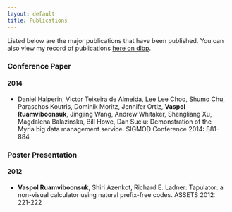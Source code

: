 ```yaml
---
layout: default
title: Publications
---
```


Listed below are the major publications that have been published. You can also view my record of publications [here on dlbp](http://www.informatik.uni-trier.de/~ley/pers/hd/r/Ruamviboonsuk:Vaspol.html).

### Conference Paper

#### 2014

* Daniel Halperin, Victor Teixeira de Almeida, Lee Lee Choo, Shumo Chu, Paraschos Koutris, Dominik Moritz, Jennifer Ortiz, **Vaspol Ruamviboonsuk**, Jingjing Wang, Andrew Whitaker, Shengliang Xu, Magdalena Balazinska, Bill Howe, Dan Suciu: Demonstration of the Myria big data management service. SIGMOD Conference 2014: 881-884

### Poster Presentation

#### 2012

* **Vaspol Ruamviboonsuk**, Shiri Azenkot, Richard E. Ladner: Tapulator: a non-visual calculator using natural prefix-free codes. ASSETS 2012: 221-222